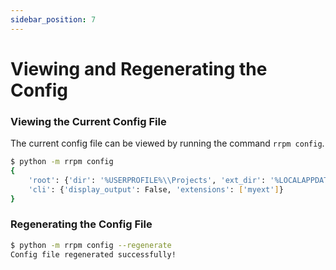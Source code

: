 ```yaml
---
sidebar_position: 7
---
```


# Viewing and Regenerating the Config

### Viewing the Current Config File

The current config file can be viewed by running the command `rrpm config`.

```bash
$ python -m rrpm config
{
    'root': {'dir': '%USERPROFILE%\\Projects', 'ext_dir': '%LOCALAPPDATA%\\rrpm\\extensions'},
    'cli': {'display_output': False, 'extensions': ['myext']}
}
```

### Regenerating the Config File

```bash
$ python -m rrpm config --regenerate
Config file regenerated successfully!
```